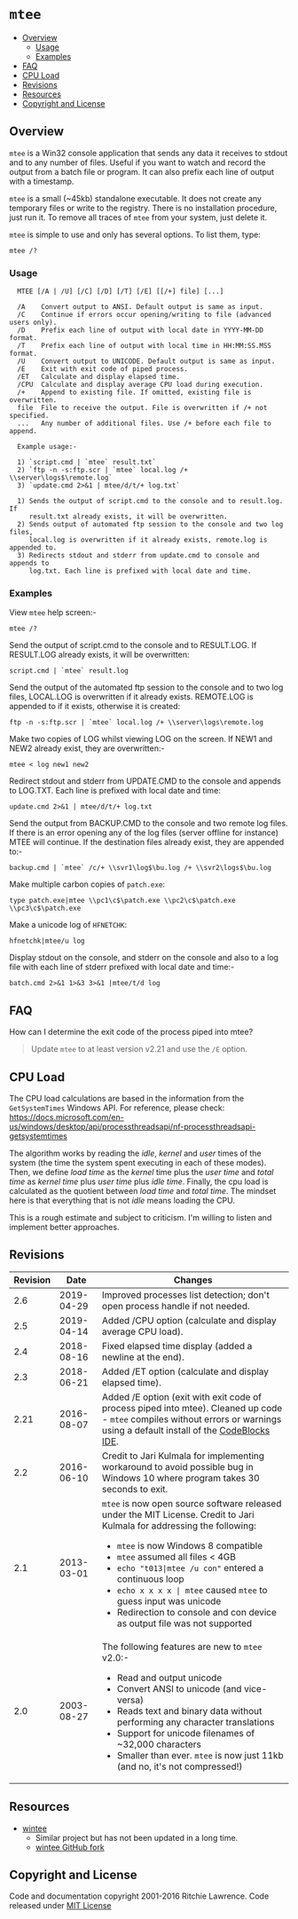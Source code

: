 # `mtee` <!-- omit in toc -->

- [Overview](#overview)
  - [Usage](#usage)
  - [Examples](#examples)
- [FAQ](#faq)
- [CPU Load](#cpu-load)
- [Revisions](#revisions)
- [Resources](#resources)
- [Copyright and License](#copyright-and-license)

## Overview

`mtee` is a Win32 console application that sends any data it receives to stdout and to any number of files. Useful if you want to watch and record the output from a batch file or program. It can also prefix each line of output with a timestamp.

`mtee` is a small (~45kb) standalone executable. It does not create any temporary files or write to the registry. There is no installation procedure, just run it. To remove all traces of `mtee` from your system, just delete it.

`mtee` is simple to use and only has several options. To list them, type:

```batch
mtee /?
```

### Usage

```help
  MTEE [/A | /U] [/C] [/D] [/T] [/E] [[/+] file] [...]

  /A    Convert output to ANSI. Default output is same as input.
  /C    Continue if errors occur opening/writing to file (advanced users only).
  /D    Prefix each line of output with local date in YYYY-MM-DD format.
  /T    Prefix each line of output with local time in HH:MM:SS.MSS format.
  /U    Convert output to UNICODE. Default output is same as input.
  /E    Exit with exit code of piped process.
  /ET   Calculate and display elapsed time.
  /CPU  Calculate and display average CPU load during execution.
  /+    Append to existing file. If omitted, existing file is overwritten.
  file  File to receive the output. File is overwritten if /+ not specified.
  ...   Any number of additional files. Use /+ before each file to append.

  Example usage:-

  1) `script.cmd | `mtee` result.txt`
  2) `ftp -n -s:ftp.scr | `mtee` local.log /+ \\server\logs$\remote.log`
  3) `update.cmd 2>&1 | mtee/d/t/+ log.txt`

  1) Sends the output of script.cmd to the console and to result.log. If
     result.txt already exists, it will be overwritten.
  2) Sends output of automated ftp session to the console and two log files,
     local.log is overwritten if it already exists, remote.log is appended to.
  3) Redirects stdout and stderr from update.cmd to console and appends to
     log.txt. Each line is prefixed with local date and time.
```

### Examples

View `mtee` help screen:-

```batch
mtee /?
````

Send the output of script.cmd to the console and to RESULT.LOG. If RESULT.LOG already exists, it will be overwritten:

```batch
script.cmd | `mtee` result.log
```

Send the output of the automated ftp session to the console and to two log files, LOCAL.LOG is overwritten if it already exists. REMOTE.LOG is appended to if it exists, otherwise it is created:

```batch
ftp -n -s:ftp.scr | `mtee` local.log /+ \\server\logs\remote.log
```

Make two copies of LOG whilst viewing LOG on the screen. If NEW1 and NEW2 already exist, they are overwritten:-

```batch
mtee < log new1 new2
```

Redirect stdout and stderr from UPDATE.CMD to the console and appends to LOG.TXT. Each line is prefixed with local date and time:

```batch
update.cmd 2>&1 | mtee/d/t/+ log.txt
```

Send the output from BACKUP.CMD to the console and two remote log files. If there is an error opening any of the log files (server offline for instance) MTEE will continue. If the destination files already exist, they are appended to:-

```batch
backup.cmd | `mtee` /c/+ \\svr1\log$\bu.log /+ \\svr2\logs$\bu.log
```

Make multiple carbon copies of `patch.exe`:

```batch
type patch.exe|mtee \\pc1\c$\patch.exe \\pc2\c$\patch.exe \\pc3\c$\patch.exe
```

Make a unicode log of `HFNETCHK`:

```batch
hfnetchk|mtee/u log
```

Display stdout on the console, and stderr on the console and also to a log file with each line of stderr prefixed with local date and time:-

```batch
batch.cmd 2>&1 1>&3 3>&1 |mtee/t/d log
```

## FAQ

How can I determine the exit code of the process piped into mtee?

> Update `mtee` to at least version v2.21 and use the `/E` option.

## CPU Load

The CPU load calculations are based in the information from the ```GetSystemTimes``` Windows API.
For reference, please check: <https://docs.microsoft.com/en-us/windows/desktop/api/processthreadsapi/nf-processthreadsapi-getsystemtimes>

The algorithm works by reading the *idle*, *kernel* and *user* times of the system (the time the system spent executing in each of these modes). Then, we define *load time* as the *kernel* time plus the *user time* and *total time* as *kernel time* plus *user time* plus *idle time*. Finally, the cpu load is calculated as the quotient between *load time* and *total time*. The mindset here is that everything that is not *idle* means loading the CPU.

This is a rough estimate and subject to criticism. I'm willing to listen and implement better approaches.

## Revisions

<!-- markdownlint-capture -->
<!-- markdownlint-disable no-inline-html Ignore inline HTML warnings inside table -->

Revision | Date | Changes
---|---|---
2.6 | 2019-04-29 | Improved processes list detection; don't open process handle if not needed.
2.5 | 2019-04-14 | Added /CPU option (calculate and display average CPU load).
2.4 | 2018-08-16 | Fixed elapsed time display (added a newline at the end).
2.3 | 2018-06-21 | Added /ET option (calculate and display elapsed time).
2.21 | 2016-08-07 | Added /E option (exit with exit code of process piped into mtee). Cleaned up code - `mtee` compiles without errors or warnings using a default install of the [CodeBlocks IDE](http://www.codeblocks.org/).
2.2 | 2016-06-10 | Credit to Jari Kulmala for implementing workaround to avoid possible bug in Windows 10 where program takes 30 seconds to exit.
2.1 | 2013-03-01 | `mtee` is now open source software released under the MIT License. Credit to Jari Kulmala for addressing the following:<ul><li>`mtee` is now Windows 8 compatible</li><li>`mtee` assumed all files < 4GB</li><li>`echo "t013\|mtee /u con"` entered a continuous loop</li><li>`echo x x x x \| mtee` caused `mtee` to guess input was unicode</li><li>Redirection to console and con device as output file was not supported</li></ul>
2.0 | 2003-08-27 | The following features are new to `mtee` v2.0:-<ul><li>Read and output unicode</li><li>Convert ANSI to unicode (and vice-versa)</li><li>Reads text and binary data without performing any character translations</li><li>Support for unicode filenames of ~32,000 characters</li><li>Smaller than ever. `mtee` is now just 11kb (and no, it's not compressed!)</li></ul>

<!-- markdownlint-restore -->

## Resources

- [wintee](https://code.google.com/archive/p/wintee/)
  - Similar project but has not been updated in a long time.
  - [wintee GitHub fork](https://github.com/WinLAFS/wintee)

## Copyright and License

Code and documentation copyright 2001-2016 Ritchie Lawrence. Code released under [MIT License](https://github.com/ritchielawrence/mtee/blob/master/LICENSE.txt)
